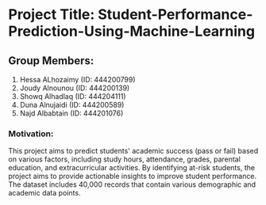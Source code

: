 #  Project Title: Student-Performance-Prediction-Using-Machine-Learning
## Group Members:
1. Hessa ALhozaimy (ID: 444200799)
2. Joudy Alnounou (ID: 444200139)
3. Showq Alhadlaq (ID: 444204111)
4. Duna Alnujaidi (ID: 444200589)
5. Najd Albabtain (ID: 444201076)

### Motivation:
This project aims to predict students' academic success (pass or fail) based on various factors, including study hours, attendance, grades, parental education, and extracurricular activities. By identifying at-risk students, the project aims to provide actionable insights to improve student performance. The dataset includes 40,000 records that contain various demographic and academic data points.

